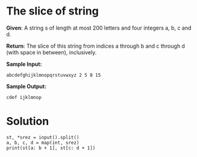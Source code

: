 # The slice of string

**Given**: A string s of length at most 200 letters and four integers a, b, c and d.

**Return**: The slice of this string from indices a through b and c through d (with space in between), inclusively.

**Sample Input:**

```
abcdefghijklmnopqrstuvwxyz 2 5 8 15
```

**Sample Output:**

```
cdef ijklmnop
```

# Solution

```
st, *srez = input().split()
a, b, c, d = map(int, srez)
print(st[a: b + 1], st[c: d + 1])
```

